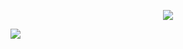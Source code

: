 <p align="center">
  <img src="https://github.com/FMS-Cat/FMS-Cat/raw/master/images/funky.gif">
</p>

<img src="https://github.com/FMS-Cat/FMS-Cat/raw/master/images/merge_cat.gif">
